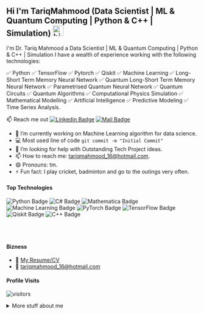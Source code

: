 ## Hi I'm TariqMahmood (Data Scientist | ML & Quantum Computing | Python & C++ | Simulation) <img src="https://user-images.githubusercontent.com/1303154/88677602-1635ba80-d120-11ea-84d8-d263ba5fc3c0.gif" width="28px" alt="hi">

I'm Dr. Tariq Mahmood a Data Scientist | ML & Quantum Computing | Python & C++ | Simulation I have a wealth of experience working with the following technologies:

✅ Python
✅ TensorFlow
✅ Pytorch
✅ Qiskit
✅ Machine Learning
✅ Long-Short Term Memory Neural Network
✅ Quantum Long-Short Term Memory Neural Network
✅ Parametrised Quantum Neural Network
✅ Quantum Circuits
✅ Quantum Algorithms
✅ Computational Physics Simulation
✅ Mathematical Modelling
✅ Artificial Intelligence
✅ Predictive Modeling
✅ Time Series Analysis.

:mailbox: Reach me out
 [![Linkedin Badge](https://img.shields.io/badge/-tariqmahmood-0e76a8?style=flat&labelColor=0e76a8&logo=linkedin&logoColor=white)](https://www.linkedin.com/in/tariq-mahmood-53a9a429/) [![Mail Badge](https://img.shields.io/badge/-tariqmahmood-c0392b?style=flat&labelColor=c0392b&logo=gmail&logoColor=white)](mailto:tariqmahmood_16@hotmail.com)

<!-- TODO: Add last video link -->

- 🔭 I’m currently working on Machine Learning algorithm for data science.
- :computer: Most used line of code `git commit -m "Initial Commit"`
- 🤔 I’m looking for help with Outstanding Tech Project ideas.
- 📫 How to reach me: tariqmahmood_16@hotmail.com.
- 😄 Pronouns: tm.
- ⚡ Fun fact: I play cricket, badminton and go to the outings very often.

#### Top Technologies

<!-- TODO: Make technologies links takes you to repositories -->


 ![Python Badge](https://img.shields.io/badge/Python-3776AB?style=for-the-badge&logo=python&logoColor=white)
 <img src="https://img.shields.io/badge/C%23-239120?style=for-the-badge&logo=csharp&logoColor=white" alt="C# Badge">
<img src="https://img.shields.io/badge/Mathematica-DD1100?style=for-the-badge&logo=mathematica&logoColor=white" alt="Mathematica Badge">
<img src="https://img.shields.io/badge/Machine%20Learning-FF6F00?style=for-the-badge&logo=python&logoColor=white" alt="Machine Learning Badge">
<img src="https://img.shields.io/badge/PyTorch-EE4C2C?style=for-the-badge&logo=pytorch&logoColor=white" alt="PyTorch Badge">
<img src="https://img.shields.io/badge/TensorFlow-FF6F00?style=for-the-badge&logo=tensorflow&logoColor=white" alt="TensorFlow Badge">
<img src="https://img.shields.io/badge/Qiskit-3D50FF?style=for-the-badge&logo=qiskit&logoColor=white" alt="Qiskit Badge">
<img src="https://img.shields.io/badge/C%2B%2B-00599C?style=for-the-badge&logo=c%2B%2B&logoColor=white" alt="C++ Badge">


<br />
<br />

#### Bizness
- :paperclip: [My Resume/CV](https://github.com/TariqMahmood1352/TariqMahmood/blob/main/TM_Resume.pdf)
- :email: tariqmahmood_16@hotmail.com


#### Profile Visits 

![visitors](https://visitor-badge.glitch.me/badge?page_id=TariqMahmood1352.TariqMahmood1352)

<details>
<summary>
  More stuff about me
</summary>

<br >

I have expertise in Python, TensorFlow, PyTorch, Qiskit, and machine learning, including Long-Short Term Memory (LSTM) neural networks and Quantum Long-Short Term Memory (QLSTM) neural networks. My skills also encompass Parametrized Quantum Neural Networks, quantum circuits, quantum algorithms, computational physics simulation, mathematical modeling, and artificial intelligence. Additionally, I am proficient in predictive modeling and time series analysis.


#### Github Stats

![Tariqmahmood's github stats](https://github-readme-stats.vercel.app/api?username=TariqMahmood1352&show_icons=true&theme=tokyonight&count_private=true)

</details>
